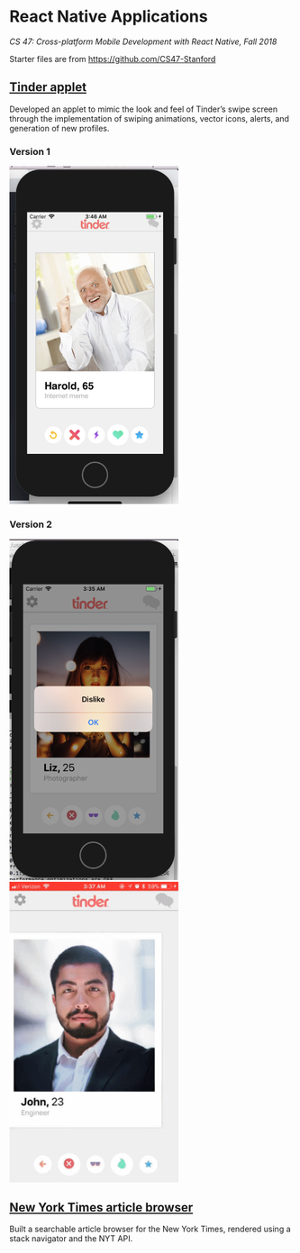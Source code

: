 # React Native Applications
*CS 47: Cross-platform Mobile Development with React Native, Fall 2018*

Starter files are from https://github.com/CS47-Stanford

## [Tinder applet](https://github.com/jchens/cs-47/tree/master/tinder%20applet)
Developed an applet to mimic the look and feel of Tinder’s swipe screen through the implementation of swiping animations, vector icons, alerts, and generation of new profiles.

### Version 1
<img src="https://github.com/jchens/cs-47/blob/master/tinder%20applet/images/v1.png" width="300">

### Version 2
<p float="left">
  <img src="https://github.com/jchens/cs-47/blob/master/tinder%20applet/images/v2%20dislike%20alert.png" width="300">
  <img src="https://github.com/jchens/cs-47/blob/master/tinder%20applet/images/v2%20swiping%20animation.gif" width="300">
</p>

## [New York Times article browser](https://github.com/jchens/cs-47/tree/master/nyt%20browser)
Built a searchable article browser for the New York Times, rendered using a stack navigator and the NYT API.
